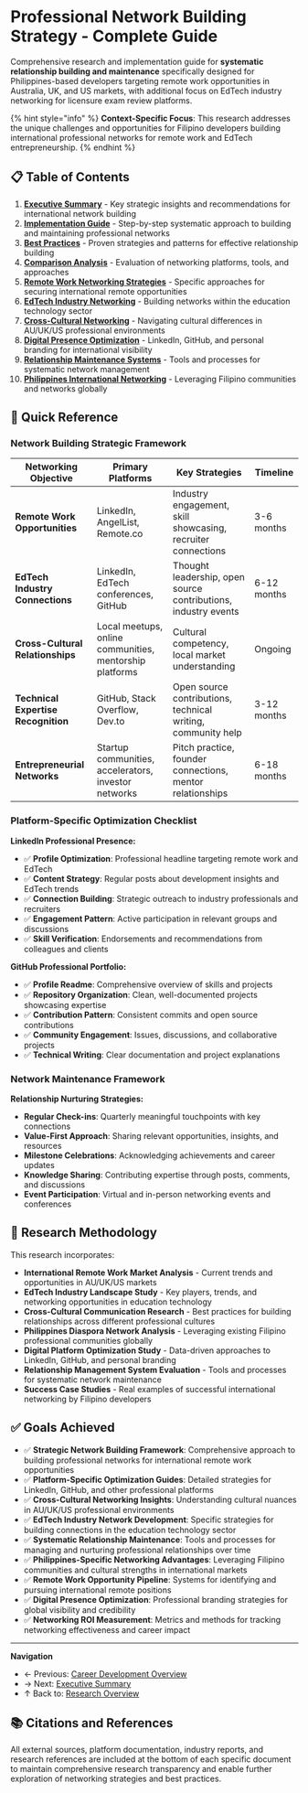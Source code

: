# Professional Network Building Strategy - Complete Guide

Comprehensive research and implementation guide for **systematic relationship building and maintenance** specifically designed for Philippines-based developers targeting remote work opportunities in Australia, UK, and US markets, with additional focus on EdTech industry networking for licensure exam review platforms.

{% hint style="info" %}
**Context-Specific Focus**: This research addresses the unique challenges and opportunities for Filipino developers building international professional networks for remote work and EdTech entrepreneurship.
{% endhint %}

## 📋 Table of Contents

1. **[Executive Summary](./executive-summary.md)** - Key strategic insights and recommendations for international network building
2. **[Implementation Guide](./implementation-guide.md)** - Step-by-step systematic approach to building and maintaining professional networks
3. **[Best Practices](./best-practices.md)** - Proven strategies and patterns for effective relationship building
4. **[Comparison Analysis](./comparison-analysis.md)** - Evaluation of networking platforms, tools, and approaches
5. **[Remote Work Networking Strategies](./remote-work-networking-strategies.md)** - Specific approaches for securing international remote opportunities
6. **[EdTech Industry Networking](./edtech-industry-networking.md)** - Building networks within the education technology sector
7. **[Cross-Cultural Networking](./cross-cultural-networking.md)** - Navigating cultural differences in AU/UK/US professional environments
8. **[Digital Presence Optimization](./digital-presence-optimization.md)** - LinkedIn, GitHub, and personal branding for international visibility
9. **[Relationship Maintenance Systems](./relationship-maintenance-systems.md)** - Tools and processes for systematic network management
10. **[Philippines International Networking](./philippines-international-networking.md)** - Leveraging Filipino communities and networks globally

## 🚀 Quick Reference

### Network Building Strategic Framework

| Networking Objective | Primary Platforms | Key Strategies | Timeline |
|---------------------|------------------|----------------|----------|
| **Remote Work Opportunities** | LinkedIn, AngelList, Remote.co | Industry engagement, skill showcasing, recruiter connections | 3-6 months |
| **EdTech Industry Connections** | LinkedIn, EdTech conferences, GitHub | Thought leadership, open source contributions, industry events | 6-12 months |
| **Cross-Cultural Relationships** | Local meetups, online communities, mentorship platforms | Cultural competency, local market understanding | Ongoing |
| **Technical Expertise Recognition** | GitHub, Stack Overflow, Dev.to | Open source contributions, technical writing, community help | 3-12 months |
| **Entrepreneurial Networks** | Startup communities, accelerators, investor networks | Pitch practice, founder connections, mentor relationships | 6-18 months |

### Platform-Specific Optimization Checklist

**LinkedIn Professional Presence:**
- ✅ **Profile Optimization**: Professional headline targeting remote work and EdTech
- ✅ **Content Strategy**: Regular posts about development insights and EdTech trends
- ✅ **Connection Building**: Strategic outreach to industry professionals and recruiters
- ✅ **Engagement Pattern**: Active participation in relevant groups and discussions
- ✅ **Skill Verification**: Endorsements and recommendations from colleagues and clients

**GitHub Professional Portfolio:**
- ✅ **Profile Readme**: Comprehensive overview of skills and projects
- ✅ **Repository Organization**: Clean, well-documented projects showcasing expertise
- ✅ **Contribution Pattern**: Consistent commits and open source contributions
- ✅ **Community Engagement**: Issues, discussions, and collaborative projects
- ✅ **Technical Writing**: Clear documentation and project explanations

### Network Maintenance Framework

**Relationship Nurturing Strategies:**
- **Regular Check-ins**: Quarterly meaningful touchpoints with key connections
- **Value-First Approach**: Sharing relevant opportunities, insights, and resources
- **Milestone Celebrations**: Acknowledging achievements and career updates
- **Knowledge Sharing**: Contributing expertise through posts, comments, and discussions
- **Event Participation**: Virtual and in-person networking events and conferences

## 🎯 Research Methodology

This research incorporates:
- **International Remote Work Market Analysis** - Current trends and opportunities in AU/UK/US markets
- **EdTech Industry Landscape Study** - Key players, trends, and networking opportunities in education technology
- **Cross-Cultural Communication Research** - Best practices for building relationships across different professional cultures
- **Philippines Diaspora Network Analysis** - Leveraging existing Filipino professional communities globally
- **Digital Platform Optimization Study** - Data-driven approaches to LinkedIn, GitHub, and personal branding
- **Relationship Management System Evaluation** - Tools and processes for systematic network maintenance
- **Success Case Studies** - Real examples of successful international networking by Filipino developers

## ✅ Goals Achieved

- ✅ **Strategic Network Building Framework**: Comprehensive approach to building professional networks for international remote work opportunities
- ✅ **Platform-Specific Optimization Guides**: Detailed strategies for LinkedIn, GitHub, and other professional platforms
- ✅ **Cross-Cultural Networking Insights**: Understanding cultural nuances in AU/UK/US professional environments
- ✅ **EdTech Industry Network Development**: Specific strategies for building connections in the education technology sector
- ✅ **Systematic Relationship Maintenance**: Tools and processes for managing and nurturing professional relationships over time
- ✅ **Philippines-Specific Networking Advantages**: Leveraging Filipino communities and cultural strengths in international markets
- ✅ **Remote Work Opportunity Pipeline**: Systems for identifying and pursuing international remote positions
- ✅ **Digital Presence Optimization**: Professional branding strategies for global visibility and credibility
- ✅ **Networking ROI Measurement**: Metrics and methods for tracking networking effectiveness and career impact

---

**Navigation**
- ← Previous: [Career Development Overview](../README.md)
- → Next: [Executive Summary](executive-summary.md)
- ↑ Back to: [Research Overview](../../README.md)

## 📚 Citations and References

All external sources, platform documentation, industry reports, and research references are included at the bottom of each specific document to maintain comprehensive research transparency and enable further exploration of networking strategies and best practices.
